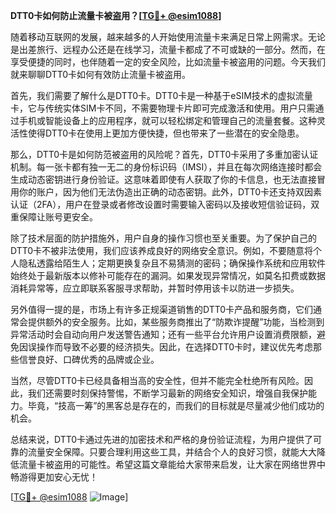 **DTT0卡如何防止流量卡被盗用？[[TG💪+ @esim1088](https://t.me/s/esim1088)]**

随着移动互联网的发展，越来越多的人开始使用流量卡来满足日常上网需求。无论是出差旅行、远程办公还是在线学习，流量卡都成了不可或缺的一部分。然而，在享受便捷的同时，也伴随着一定的安全风险，比如流量卡被盗用的问题。今天我们就来聊聊DTT0卡如何有效防止流量卡被盗用。

首先，我们需要了解什么是DTT0卡。DTT0卡是一种基于eSIM技术的虚拟流量卡，它与传统实体SIM卡不同，不需要物理卡片即可完成激活和使用。用户只需通过手机或智能设备上的应用程序，就可以轻松绑定和管理自己的流量套餐。这种灵活性使得DTT0卡在使用上更加方便快捷，但也带来了一些潜在的安全隐患。

那么，DTT0卡是如何防范被盗用的风险呢？首先，DTT0卡采用了多重加密认证机制。每一张卡都有独一无二的身份标识码（IMSI），并且在每次网络连接时都会生成动态密钥进行身份验证。这意味着即使有人获取了你的卡信息，也无法直接冒用你的账户，因为他们无法伪造出正确的动态密钥。此外，DTT0卡还支持双因素认证（2FA），用户在登录或者修改设置时需要输入密码以及接收短信验证码，双重保障让账号更安全。

除了技术层面的防护措施外，用户自身的操作习惯也至关重要。为了保护自己的DTT0卡不被非法使用，我们应该养成良好的网络安全意识。例如，不要随意将个人隐私透露给陌生人；定期更换复杂且不易猜测的密码；确保操作系统和应用软件始终处于最新版本以修补可能存在的漏洞。如果发现异常情况，如莫名扣费或数据消耗异常等，应立即联系客服寻求帮助，并暂时停用该卡以防进一步损失。

另外值得一提的是，市场上有许多正规渠道销售的DTT0卡产品和服务商，它们通常会提供额外的安全服务。比如，某些服务商推出了“防欺诈提醒”功能，当检测到异常活动时会自动向用户发送警告通知；还有一些平台允许用户设置消费限额，避免因误操作而导致不必要的经济损失。因此，在选择DTT0卡时，建议优先考虑那些信誉良好、口碑优秀的品牌或企业。

当然，尽管DTT0卡已经具备相当高的安全性，但并不能完全杜绝所有风险。因此，我们还需要时刻保持警惕，不断学习最新的网络安全知识，增强自我保护能力。毕竟，“技高一筹”的黑客总是存在的，而我们的目标就是尽量减少他们成功的机会。

总结来说，DTT0卡通过先进的加密技术和严格的身份验证流程，为用户提供了可靠的流量安全保障。只要合理利用这些工具，并结合个人的良好习惯，就能大大降低流量卡被盗用的可能性。希望这篇文章能给大家带来启发，让大家在网络世界中畅游得更加安心无忧！

[[TG💪+ @esim1088](https://t.me/s/esim1088) ![Image](https://i.postimg.cc/4NQfJmqS/Snipaste-2025-05-13-00-14-12.png)]